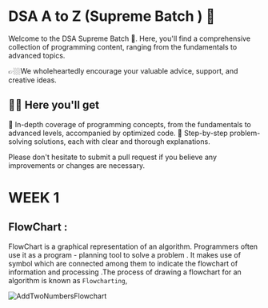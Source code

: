 # DSA A to Z (Supreme Batch ) 🚀
Welcome to the DSA Supreme Batch 🚀. Here, you'll find a comprehensive collection of programming content, ranging from the fundamentals to advanced topics.


👉🏼We wholeheartedly encourage your valuable advice, support, and creative ideas. 

## ✍🏼 Here you'll get 
🔵 In-depth coverage of programming concepts, from the fundamentals to advanced levels, accompanied by optimized code.
🔵 Step-by-step problem-solving solutions, each with clear and thorough explanations.

Please don't hesitate to submit a pull request if you believe any improvements or changes are necessary.


# WEEK 1 
## FlowChart : 
FlowChart is a graphical representation of  an algorithm. Programmers often use it as a program - planning tool to solve a problem . It makes use of symbol which are connected among them to indicate the flowchart of information and processing .The process of drawing a flowchart for an algorithm is known as `Flowcharting`, 


<img src="https://www.ebhor.com/wp-content/uploads/2023/01/Flowchart-To-Add-Two-Numbers.jpg" alt="AddTwoNumbersFlowchart" />